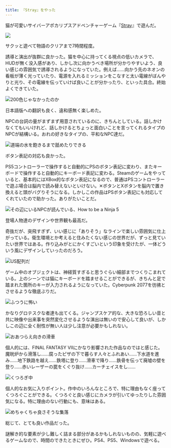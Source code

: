 ```yaml
---
title: 『Stray』をやった
---
```

猫が可愛いサイバーアポカリプスアドベンチャーゲーム『[Stray](https://store.steampowered.com/app/1332010/Stray/?l=japanese)』で遊んだ。

![](https://lh4.googleusercontent.com/QRrO6yQiZHxLjjYmqVQguCEtd6UrZCWiGXWgxbNwVj5W6Vz4ELGyNztdyU-a8WVNQsIyLNkpxK8ta8ceaOgvgUgcZ1M18L1eEp6WrIRLFLiSlGScksDbLoYwLsRluR4qX4oiYRgI8bQVPcbXFjx3Gk4)

サクッと遊べて物語のクリアまで7時間程度。

誘導と演出が抜群に良かった。猫を中心に持ってくる視点の低いカメラで、HUDが無く没入感があり、しかし次に向かうべき場所が分かりやすいよう、良い感じの雰囲気で誘導されるようになっていた。例えば……向かう先のネオンの看板が薄く光っていたり、電源を入れるミッションをこなすと太い電線がぼんやりと光り、その電線を伝っていけば良いことが分かったり、といった具合。終始よくできていた。

![](https://lh3.googleusercontent.com/MGCGsREzUaT5b4BENm29n0JR-j13zF8FkzIneBJFlootQ8AuSstBYGIAzoq2d90Z96sbc6_JqgiJESswAQ9Ca_qmQeBeGI3PVfk9PZmPFEb44SefrBDG-KH6eUVZrxfW5nvc4gCnJ-Lfuidga9u4l44 "200色じゃなかったのか")

日本語版への翻訳も良く、違和感無く楽しめた。

NPCの台詞の量がまずまず用意されているのに、きちんとしている。話しかけなくてもいいけれど、話しかけるとちょっと面白いことを言ってくれるタイプのNPCが結構いる。おれの好きなタイプの、平和なNPC達だ。

![](https://lh6.googleusercontent.com/b9vM8tJHh53WGpXjwHp8vOJ7kO2qy3rM_42vJy9OgF3zpw2aR6KxjL7rOGriN-EPvxos4EiHLvHXuGeakSv1anF6ej5CyAMgLj0P-arr2ndGZGfszC-9oCXwxwyHOi9IF2mK0BgsiGBHITjWHbi-1XA "道端の水を飽きるまで舐めたりできる")

ボタン表記の対応も良かった。

PS5コントローラーで操作すると自動的にPSのボタン表記に変わり、またキーボードで操作すると自動的にキーボード表記に変わる。Steamのゲームをやっていると、基本的にはXBox的なボタン表記になるので、普通はPSコントローラーで遊ぶ場合は脳内で読み替えないといけない。✕ボタンとXボタンを脳内で置き換えると頭がバグりそうになる。しかしこの作品はPSボタン表記にも対応してくれていたので助かった。ありがたいことだ。

![](https://lh4.googleusercontent.com/DI0vrys45kYzYeKD28gpVNOps6IVUOYoiSgTOQKB9e2YGd7IOH9kglYiNQgPhUZJykB0yzv1tqEbbQ3muQXVI8IWl1XzAFnKOTLWTJ8enfokYiBcmP5urC9ug1lkHqd6PhXWSOTzDwyJFIV_4Zku5h8 "その辺にいるNPCが読んでいる、How to be a Ninja 5")

登場人物達のデザインや世界観も最高だ。

奇抜だが、突飛すぎず、いい感じに「ありそう」なラインで楽しい雰囲気に仕上がっている。衛生環境とか考えると住みたくない感じの世界だが、ずっと見ていたい世界ではある。作り込みがとにかくすごいという印象を受けたが、一体どういう風にデザインしていったのだろう。

![](https://lh6.googleusercontent.com/GaaH36X2imZElbkQ0szi2_9EA3Iy6r6ZODdmP6hWZM-O_g-F6FaK2-r54R56D7FJNh_fSpa3ceZhqGqr33zpipdGGsjFyVdeFDuXp9ePbmny7emcoyH0ZPBUlY0D-8zgfzCDjZ6Dz_Do1-8yisqYP8o "US配列だ")

ゲーム中のオブジェクトは、神経質すぎると思うぐらい細部までつくりこまれている。上のシーンでは猫にキーボードを踏ませることができるが、きちんと足で踏まれた箇所のキーが入力されるようになっていた。Cyberpunk 2077を彷彿とさせるような徹底ぶりだ。

![](https://lh4.googleusercontent.com/qIzLsyQo5JVeesHLr1tQ2EFukAgF-DxIPeq_2756yQbH4ebnPvgDcUhlOKve-1zflgFjZJmvR-iuoDoVsNKIy51G0tFBAwta00O6EbPR1Ach5evinNL3j3jmWEZ0Rnbppn9_z3Vv-ADJLkWiwRXohmY "ふつうに怖い")

かなりグロテスクな者達も出てくる。ジャンプスケア的な、大きな恐ろしい音と共に映像や出来事を突然変化させるような演出は無いので安心して良いが、しかしこの辺に全く耐性が無い人は少し注意が必要かもしれない。

![](https://lh3.googleusercontent.com/raO_F9N63dsRx5WKrS0XqV8c0boi0sC_yvhd-V7xKhAR4XcUjTl2UsAT8LSnl2Ki5wnhOtWi95g_MDJnkUqnbt0N5ulwNQ3OiIzr2nRseYt0N8wuZ3lig1Qsen8S1Tp4x1spkNpJYZ7yqvpDdW8cnxQ "おあつらえ向きの滑車")

個人的には、FINAL FANTASY VIIにかなり影響された作品なのではと感じた。魔晄炉から滑落し……腐ったピザの下で暮らす人々とふれあい……下水道を進み……地下鉄路を越え……鉄塔に登り……滑車で降り……鉄骨を伝って廃墟の壁を登り……赤いレーザーの罠をくぐり抜け……カーチェイスをし……

![](https://lh5.googleusercontent.com/LnqUg2wfyxLccPyakATuX8z5VSI7b33RUE80h3s-Bi54X-JsWCqs-wraaguPYqWiXEOCryEvHhhKje4LVvXk9ibpRU1vuPCMATo8JtqBE_agkTkp_RDDzebjshvKMrY65t8f9-qe1kDQRTN-uuo4lS0 "くつろぎ中")

個人的なお気に入りポイント。作中のいろんなところで、特に理由もなく座ってくつろぐことができる。くつろぐと良い感じにカメラが引いてゆったりした雰囲気になる。特に理由のない行動にも、意味はある。

![](https://lh4.googleusercontent.com/_g6G7C_KydMbB8paEgj6YSH5WgpM6rh9N0xlyocVS66zRFpecuQkAwam_nsL9QQQiFU5txsPxqNhxhRnFe4U6xIdv5KfFesigqnroIXaBnEcpTP7djY5wbTefPTtfIOFiUmCVf-XY6yeeWDRgW1eIBk "めちゃくちゃ良さそうな集落")

総じて、とても良い作品だった。

謎解き的な要素が少し難しく詰まる部分があるかもしれないものの、気軽に遊べるゲームなので、時間のできたときにぜひ。PS4、PS5、Windowsで遊べる。
